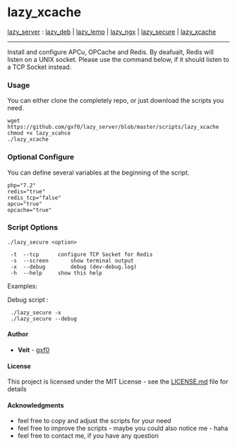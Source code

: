 # lazy_xcache
[lazy_server](https://github.com/gxf0/lazy_server/tree/master/README.md) :
 [lazy_deb](https://github.com/gxf0/lazy_server/tree/master/docs/deb.md) |
 [lazy_lemp](https://github.com/gxf0/lazy_server/tree/master/docs/lemp.md) |
 [lazy_ngx](https://github.com/gxf0/lazy_server/tree/master/docs/ngx.md) |
 [lazy_secure](https://github.com/gxf0/lazy_server/tree/master/docs/secure.md) |
 [lazy_xcache](https://github.com/gxf0/lazy_server/tree/master/docs/xcache.md)
 * * *
 Install and configure APCu, OPCache and Redis.
 By deafualt, Redis will listen on a UNIX socket. Please use
 the command below, if it should listen to a TCP Socket instead.

### Usage

You can either clone the completely repo, or just download the scripts you need.

```
wget https://github.com/gxf0/lazy_server/blob/master/scripts/lazy_xcache
chmod +x lazy_xcahce
./lazy_xcache
```

### Optional Configure

You can define several variables at the beginning of the script.

```
php="7.2"
redis="true"
redis_tcp="false"
apcu="true"
opcache="true"
```

### Script Options

```
./lazy_secure <option>

 -t  --tcp      configure TCP Socket for Redis
 -s  --screen		show terminal output
 -x  --debug		debug (dev-debug.log)
 -h  --help		show this help
```

Examples:

Debug script :
```
 ./lazy_secure -x
 ./lazy_secure --debug
```

#### Author

* **Veit** - [gxf0](https://github.com/gxf0)

#### License

This project is licensed under the MIT License - see the [LICENSE.md](LICENSE.md) file for details

#### Acknowledgments

* feel free to copy and adjust the scripts for your need
* feel free to improve the scripts - maybe you could also notice me - haha
* feel free to contact me, if you have any question
